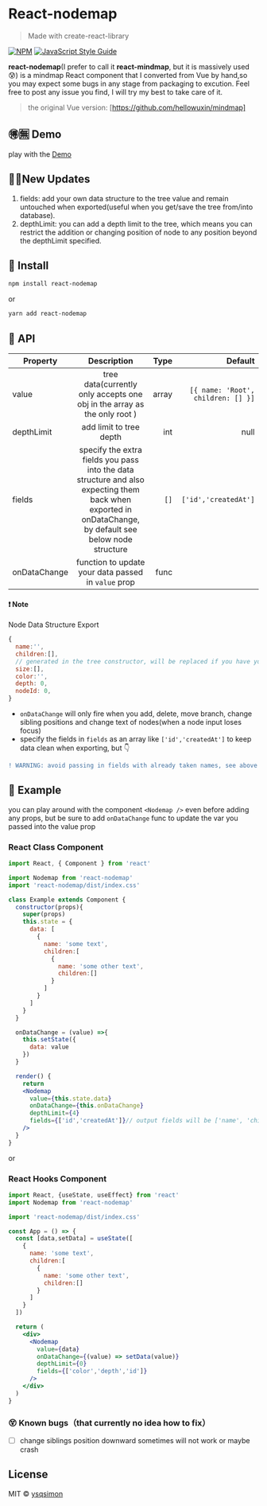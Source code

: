 # React-nodemap

> Made with create-react-library

[![NPM](https://img.shields.io/npm/v/react-nodemap.svg)](https://www.npmjs.com/package/react-nodemap) [![JavaScript Style Guide](https://img.shields.io/badge/code_style-standard-brightgreen.svg)](https://standardjs.com)

**react-nodemap**(I prefer to call it **react-mindmap**, but it is massively used 😰) is a mindmap React component that I converted from Vue by hand,so you may expect some bugs in any stage from packaging to excution. Feel free to post any issue you find, I will try my best to take care of it.
>the original Vue version: [https://github.com/hellowuxin/mindmap]

## 🉐🈚 Demo
play with the [Demo](https://ysqsimon.github.io/react-nodemap/)

## 🤟🏻New Updates
1. fields: add your own data structure to the tree value and remain untouched when exported(useful when you get/save the tree from/into database).
2. depthLimit: you can add a depth limit to the tree, which means you can restrict the addition or changing position of node to any position beyond the depthLimit specified.

## 💾 Install

```bash
npm install react-nodemap
```
or
```bash
yarn add react-nodemap
```

## 🔌 API
| Property      | Description   | Type  | Default |
| ------------- |:-------------:| -----:| -------:|
| value         | tree data(currently only accepts one obj in the array as the only root )  | array | `[{ name: 'Root', children: [] }]` |
| depthLimit    | add limit to tree depth  | int | null |
| fields | specify the extra fields you pass into the data structure and also expecting them back when exported in onDataChange, by default see below node structure | `[]` | `['id','createdAt']`|
| onDataChange  | function to update your data passed in `value` prop   |  func | |

#### ❗ Note
Node Data Structure Export
```jsx
{
  name:'',
  children:[],
  // generated in the tree constructor, will be replaced if you have your own fields array
  size:[], 
  color:'',
  depth: 0,
  nodeId: 0,
}
``` 
- `onDataChange` will only fire when you add, delete, move branch, change sibling positions and change text of nodes(when a node input loses focus)
- specify the fields in `fields` as an array like `['id','createdAt']` to keep data clean when exporting, but 👇
```diff
! WARNING: avoid passing in fields with already taken names, see above node structure
```

## 🍻 Example
you can play around with the component `<Nodemap />` even before adding any props, but be sure to add `onDataChange` func to update the var you passed into the value prop
### React Class Component
```jsx
import React, { Component } from 'react'

import Nodemap from 'react-nodemap'
import 'react-nodemap/dist/index.css'

class Example extends Component {
  constructor(props){
    super(props)
    this.state = {
      data: [
        {
          name: 'some text',
          children:[ 
            {
              name: 'some other text',
              children:[]
            }
          ]
        }
      ]
    }
  }

  onDataChange = (value) =>{
    this.setState({
      data: value
    })
  }

  render() {
    return 
    <Nodemap 
      value={this.state.data} 
      onDataChange={this.onDataChange}
      depthLimit={4}
      fields={['id','createdAt']}// output fields will be ['name', 'children','id','createdAt'], others will be omitted
    />
  }
}
```
or
### React Hooks Component

```jsx
import React, {useState, useEffect} from 'react'
import Nodemap from 'react-nodemap'

import 'react-nodemap/dist/index.css'

const App = () => {
  const [data,setData] = useState([
    {
      name: 'some text',
      children:[ 
        {
          name: 'some other text',
          children:[]
        }
      ]
    }
  ])

  return (
    <div>
      <Nodemap 
        value={data} 
        onDataChange={(value) => setData(value)}
        depthLimit={0}
        fields={['color','depth','id']}
      />
    </div>
  )
}
```

### 😵 Known bugs（that currently no idea how to fix）
- [ ] change siblings position downward sometimes will not work or maybe crash

## License

MIT © [ysqsimon](https://github.com/ysqsimon)
